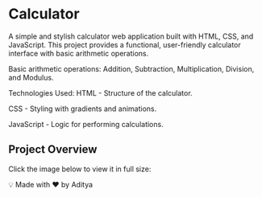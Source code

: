 # Calculator
A simple and stylish calculator web application built with HTML, CSS, and JavaScript. This project provides a functional, user-friendly calculator interface with basic arithmetic operations.


Basic arithmetic operations: Addition, Subtraction, Multiplication, Division, and Modulus.

Technologies Used:
HTML - Structure of the calculator.

CSS - Styling with gradients and animations.

JavaScript - Logic for performing calculations.

## Project Overview
Click the image below to view it in full size:  






💡 Made with ❤️ by Aditya
